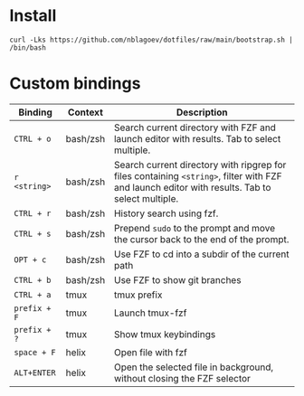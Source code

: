 # Install
```
curl -Lks https://github.com/nblagoev/dotfiles/raw/main/bootstrap.sh | /bin/bash
```
# Custom bindings

| Binding        | Context      | Description                                                                                                                                    |
| -------------- | ------------ | ---------------------------------------------------------------------------------------------------------------------------------------------- |
| `CTRL + o`     | bash/zsh     | Search current directory with FZF and launch editor with results. Tab to select multiple.                                                      |
| `r <string>`   | bash/zsh     | Search current directory with ripgrep for files containing `<string>`, filter with FZF and launch editor with results. Tab to select multiple. |
| `CTRL + r`     | bash/zsh     | History search using fzf.                                                                                                                      |
| `CTRL + s`     | bash/zsh     | Prepend `sudo` to the prompt and move the cursor back to the end of the prompt.                                                                |
| `OPT + c`      | bash/zsh     | Use FZF to cd into a subdir of the current path                                                                                                |
| `CTRL + b`     | bash/zsh     | Use FZF to show git branches                                                                                                                   |
| `CTRL + a`     | tmux         | tmux prefix                                                                                                                                    |
| `prefix + F`   | tmux         | Launch tmux-fzf                                                                                                                                |
| `prefix + ?`   | tmux         | Show tmux keybindings |
| `space + F`    | helix        | Open file with fzf      |
| `ALT+ENTER`    | helix        | Open the selected file in background, without closing the FZF selector |

